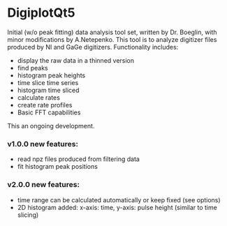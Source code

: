 # DigiplotQt5

Initial (w/o peak fitting) data analysis tool set,
written by Dr. Boeglin, with minor modifications by A.Netepenko. This tool is to analyze digitizer files produced by NI and GaGe digitizers. Functionality includes:

- display the raw data in a thinned version
- find peaks
- histogram peak heights
- time slice time series
- histogram time sliced
- calculate rates
- create rate profiles
- Basic FFT capabilities

This an ongoing development.  

### v1.0.0 new features:

- read npz files produced from filtering data
- fit histogram peak positions

### v2.0.0 new features:

- time range can be calculated automatically or keep fixed (see options)
- 2D histogram added: x-axis: time,  y-axis: pulse height (similar to time slicing)
